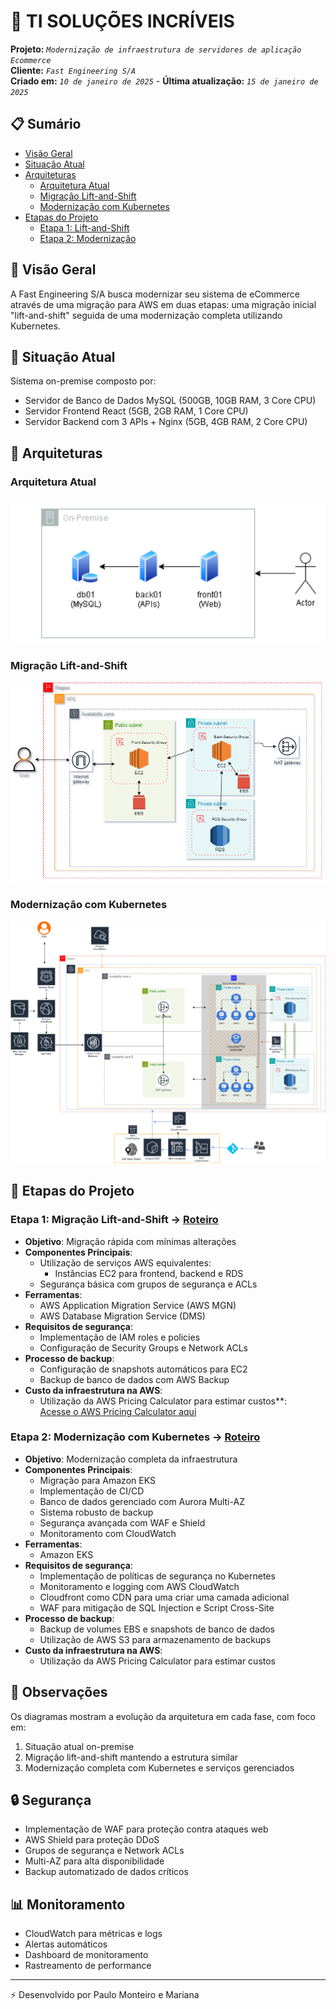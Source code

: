 # 🚀 TI SOLUÇÕES INCRÍVEIS 
**Projeto:** _`Modernização de infraestrutura de servidores de aplicação Ecommerce`_  
**Cliente:** _`Fast Engineering S/A`_  
**Criado em:** _`10 de janeiro de 2025`_ - **Última atualização:** _`15 de janeiro de 2025`_

## 📋 Sumário
- [Visão Geral](#-vis%C3%A3o-geral)
- [Situação Atual](#-situa%C3%A7%C3%A3o-atual)
- [Arquiteturas](#-arquiteturas)
  - [Arquitetura Atual](#arquitetura-atual)
  - [Migração Lift-and-Shift](#migração-lift-and-shift)
  - [Modernização com Kubernetes](#modernização-com-kubernetes)
- [Etapas do Projeto](#-etapas-do-projeto)
  - [Etapa 1: Lift-and-Shift](#etapa-1-migra%C3%A7%C3%A3o-lift-and-shift---roteiro)
  - [Etapa 2: Modernização](#etapa-2-moderniza%C3%A7%C3%A3o-com-kubernetes----roteiro)

## 🎯 Visão Geral

A Fast Engineering S/A busca modernizar seu sistema de eCommerce através de uma migração para AWS em duas etapas: uma migração inicial "lift-and-shift" seguida de uma modernização completa utilizando Kubernetes.

## 🏢 Situação Atual

Sistema on-premise composto por:
- Servidor de Banco de Dados MySQL (500GB, 10GB RAM, 3 Core CPU)
- Servidor Frontend React (5GB, 2GB RAM, 1 Core CPU)
- Servidor Backend com 3 APIs + Nginx (5GB, 4GB RAM, 2 Core CPU)

## 📐 Arquiteturas

### Arquitetura Atual
![Diagrama](imagens/on-premise.png)

### Migração Lift-and-Shift
![Diagrama](imagens/asis.drawio.png)

### Modernização com Kubernetes
![Diagrama](imagens/modernizacao2.drawio.png)


## 📍 Etapas do Projeto

### Etapa 1: Migração Lift-and-Shift -> [Roteiro](roteiros/lift-and-shift.md)

- **Objetivo**: Migração rápida com mínimas alterações
- **Componentes Principais**:
  - Utilização de serviços AWS equivalentes:
      - Instâncias EC2 para frontend, backend e RDS
  - Segurança básica com grupos de segurança e ACLs
- **Ferramentas**:
  - AWS Application Migration Service (AWS MGN)
  - AWS Database Migration Service (DMS)
- **Requisitos de segurança**:
  - Implementação de IAM roles e policies
  - Configuração de Security Groups e Network ACLs
- **Processo de backup**:
  - Configuração de snapshots automáticos para EC2
  - Backup de banco de dados com AWS Backup
- **Custo da infraestrutura na AWS**:
  - Utilização da AWS Pricing Calculator para estimar custos**:  
  [Acesse o AWS Pricing Calculator aqui](https://calculator.aws/#/estimate?id=2bf444dd22794b437bded693312cac2c0fa2ee2f)


### Etapa 2: Modernização com Kubernetes  -> [Roteiro](roteiros/modernizacao.md)

- **Objetivo**: Modernização completa da infraestrutura
- **Componentes Principais**:
  - Migração para Amazon EKS
  - Implementação de CI/CD
  - Banco de dados gerenciado com Aurora Multi-AZ
  - Sistema robusto de backup
  - Segurança avançada com WAF e Shield
  - Monitoramento com CloudWatch
- **Ferramentas**:
  - Amazon EKS
- **Requisitos de segurança**:
  - Implementação de políticas de segurança no Kubernetes
  - Monitoramento e logging com AWS CloudWatch
  - Cloudfront como CDN para uma criar uma camada adicional
  - WAF para mitigação de SQL Injection e Script Cross-Site
- **Processo de backup**:
  - Backup de volumes EBS e snapshots de banco de dados
  - Utilização de AWS S3 para armazenamento de backups
- **Custo da infraestrutura na AWS**:
  - Utilização da AWS Pricing Calculator para estimar custos

## 📝 Observações

Os diagramas mostram a evolução da arquitetura em cada fase, com foco em:
1. Situação atual on-premise
2. Migração lift-and-shift mantendo a estrutura similar
3. Modernização completa com Kubernetes e serviços gerenciados

## 🔒 Segurança

- Implementação de WAF para proteção contra ataques web
- AWS Shield para proteção DDoS
- Grupos de segurança e Network ACLs
- Multi-AZ para alta disponibilidade
- Backup automatizado de dados críticos

## 📊 Monitoramento

- CloudWatch para métricas e logs
- Alertas automáticos
- Dashboard de monitoramento
- Rastreamento de performance

---
⚡️ Desenvolvido por Paulo Monteiro e Mariana
